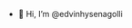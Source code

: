 - 👋 Hi, I’m @edvinhysenagolli


<!---
edvinhysenagolli/edvinhysenagolli is a ✨ special ✨ repository because its `README.md` (this file) appears on your GitHub profile.
You can click the Preview link to take a look at your changes.
--->
